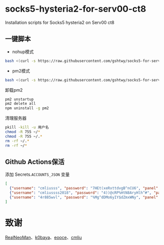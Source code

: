 # socks5-hysteria2-for-serv00-ct8
Installation scripts for Socks5 hysteria2 on Serv00 ct8

## 一键脚本
- nohup模式
```bash
bash <(curl -s https://raw.githubusercontent.com/gshtwy/socks5-for-serv00/main/install-socks5-hysteria.sh)
```
- pm2模式
```bash
bash <(curl -s https://raw.githubusercontent.com/gshtwy/socks5-for-serv00/main/install-socks5-pm2.sh)
```

卸载pm2
```bash
pm2 unstartup
pm2 delete all
npm uninstall -g pm2
```
清理服务器
```bash
pkill -kill -u 用户名
chmod -R 755 ~/* 
chmod -R 755 ~/.* 
rm -rf ~/.* 
rm -rf ~/*
```

## Github Actions保活
添加 Secrets.`ACCOUNTS_JSON` 变量
```json
[
  {"username": "cmliusss", "password": "7HEt(xeRxttdvgB^nCU6", "panel": "panel4.serv00.com", "ssh": "s4.serv00.com"},
  {"username": "cmliussss2018", "password": "4))@cRP%HtN8AryHlh^#", "panel": "panel7.serv00.com", "ssh": "s7.serv00.com"},
  {"username": "4r885wvl", "password": "%Mg^dDMo6yIY$dZmxWNy", "panel": "panel.ct8.pl", "ssh": "s1.ct8.pl"}
]
```

# 致谢
[RealNeoMan](https://github.com/Neomanbeta/ct8socks)、[k0baya](https://github.com/k0baya)、[eooce](https://github.com/eooce)、[cmliu](https://github.com/cmliu)
